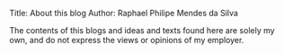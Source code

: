 Title: About this blog
Author: Raphael Philipe Mendes da Silva


The contents of this blogs and ideas and texts found here are solely my own,
and do not express the views or opinions of my employer.
